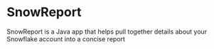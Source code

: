 # SnowReport
SnowReport is a Java app that helps pull together details about your Snowflake account into a concise report
